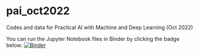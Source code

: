 # pai_oct2022
Codes and data for Practical AI with Machine and Deep Learning (Oct 2022)

You can run the Jupyter Notebook files in Binder by clicking the badge below:
[![Binder](https://mybinder.org/badge_logo.svg)](https://mybinder.org/v2/gh/wooihaw/pai_oct2022/main)
